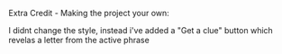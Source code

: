 Extra Credit - Making the project your own:

I didnt change the style, instead i've added a "Get a clue" button which revelas a letter from the active phrase

